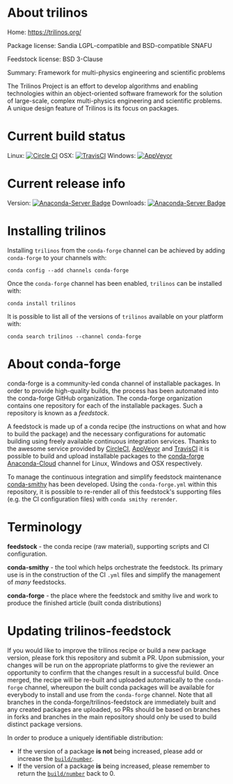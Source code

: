 About trilinos
==============

Home: https://trilinos.org/

Package license: Sandia LGPL-compatible and BSD-compatible SNAFU

Feedstock license: BSD 3-Clause

Summary: Framework for multi-physics engineering and scientific problems

The Trilinos Project is an effort to develop algorithms and enabling
technologies within an object-oriented software framework for the
solution of large-scale, complex multi-physics engineering and
scientific problems. A unique design feature of Trilinos is its focus
on packages.


Current build status
====================

Linux: [![Circle CI](https://circleci.com/gh/conda-forge/trilinos-feedstock.svg?style=shield)](https://circleci.com/gh/conda-forge/trilinos-feedstock)
OSX: [![TravisCI](https://travis-ci.org/conda-forge/trilinos-feedstock.svg?branch=master)](https://travis-ci.org/conda-forge/trilinos-feedstock)
Windows: [![AppVeyor](https://ci.appveyor.com/api/projects/status/github/conda-forge/trilinos-feedstock?svg=True)](https://ci.appveyor.com/project/conda-forge/trilinos-feedstock/branch/master)

Current release info
====================
Version: [![Anaconda-Server Badge](https://anaconda.org/conda-forge/trilinos/badges/version.svg)](https://anaconda.org/conda-forge/trilinos)
Downloads: [![Anaconda-Server Badge](https://anaconda.org/conda-forge/trilinos/badges/downloads.svg)](https://anaconda.org/conda-forge/trilinos)

Installing trilinos
===================

Installing `trilinos` from the `conda-forge` channel can be achieved by adding `conda-forge` to your channels with:

```
conda config --add channels conda-forge
```

Once the `conda-forge` channel has been enabled, `trilinos` can be installed with:

```
conda install trilinos
```

It is possible to list all of the versions of `trilinos` available on your platform with:

```
conda search trilinos --channel conda-forge
```


About conda-forge
=================

conda-forge is a community-led conda channel of installable packages.
In order to provide high-quality builds, the process has been automated into the
conda-forge GitHub organization. The conda-forge organization contains one repository
for each of the installable packages. Such a repository is known as a *feedstock*.

A feedstock is made up of a conda recipe (the instructions on what and how to build
the package) and the necessary configurations for automatic building using freely
available continuous integration services. Thanks to the awesome service provided by
[CircleCI](https://circleci.com/), [AppVeyor](http://www.appveyor.com/)
and [TravisCI](https://travis-ci.org/) it is possible to build and upload installable
packages to the [conda-forge](https://anaconda.org/conda-forge)
[Anaconda-Cloud](http://docs.anaconda.org/) channel for Linux, Windows and OSX respectively.

To manage the continuous integration and simplify feedstock maintenance
[conda-smithy](http://github.com/conda-forge/conda-smithy) has been developed.
Using the ``conda-forge.yml`` within this repository, it is possible to re-render all of
this feedstock's supporting files (e.g. the CI configuration files) with ``conda smithy rerender``.


Terminology
===========

**feedstock** - the conda recipe (raw material), supporting scripts and CI configuration.

**conda-smithy** - the tool which helps orchestrate the feedstock.
                   Its primary use is in the construction of the CI ``.yml`` files
                   and simplify the management of *many* feedstocks.

**conda-forge** - the place where the feedstock and smithy live and work to
                  produce the finished article (built conda distributions)


Updating trilinos-feedstock
===========================

If you would like to improve the trilinos recipe or build a new
package version, please fork this repository and submit a PR. Upon submission,
your changes will be run on the appropriate platforms to give the reviewer an
opportunity to confirm that the changes result in a successful build. Once
merged, the recipe will be re-built and uploaded automatically to the
`conda-forge` channel, whereupon the built conda packages will be available for
everybody to install and use from the `conda-forge` channel.
Note that all branches in the conda-forge/trilinos-feedstock are
immediately built and any created packages are uploaded, so PRs should be based
on branches in forks and branches in the main repository should only be used to
build distinct package versions.

In order to produce a uniquely identifiable distribution:
 * If the version of a package **is not** being increased, please add or increase
   the [``build/number``](http://conda.pydata.org/docs/building/meta-yaml.html#build-number-and-string).
 * If the version of a package **is** being increased, please remember to return
   the [``build/number``](http://conda.pydata.org/docs/building/meta-yaml.html#build-number-and-string)
   back to 0.
